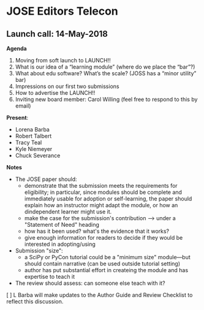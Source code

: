 # JOSE Editors Telecon

## Launch call: 14-May-2018

**Agenda**

1. Moving from soft launch to LAUNCH!!
2. What is our idea of a “learning module” (where do we place the “bar”?)
3. What about edu software? What’s the scale? (JOSS has a “minor utility” bar)
4. Impressions on our first two submissions
5. How to advertise the LAUNCH!!
6. Inviting new board member: Carol Willing (feel free to respond to this by email)

**Present**:

* Lorena Barba
* Robert Talbert
* Tracy Teal
* Kyle Niemeyer
* Chuck Severance

**Notes**

* The JOSE paper should: 
  * demonstrate that the submission meets the requirements for eligibility; in particular, since modules should be complete and immediately usable for adoption or self-learning, the paper should explain how an instructor might adapt the module, or how an dindependent learner might use it.
  * make the case for the submission's contribution —> under a "Statement of Need" heading
  * how has it been used? what's the evidence that it works?
  * give enough information for readers to decide if they would be interested in adopting/using
* Submission "size": 
  * a SciPy or PyCon tutorial could be a "minimum size" module—but should contain narrative (can be used outside tutorial setting)
  * author has put substantial effort in createing the module and has expertise to teach it
* The review should assess: can someone else teach with it?

[ ] L Barba will make updates to the Author Guide and Review Checklist to reflect this discussion.